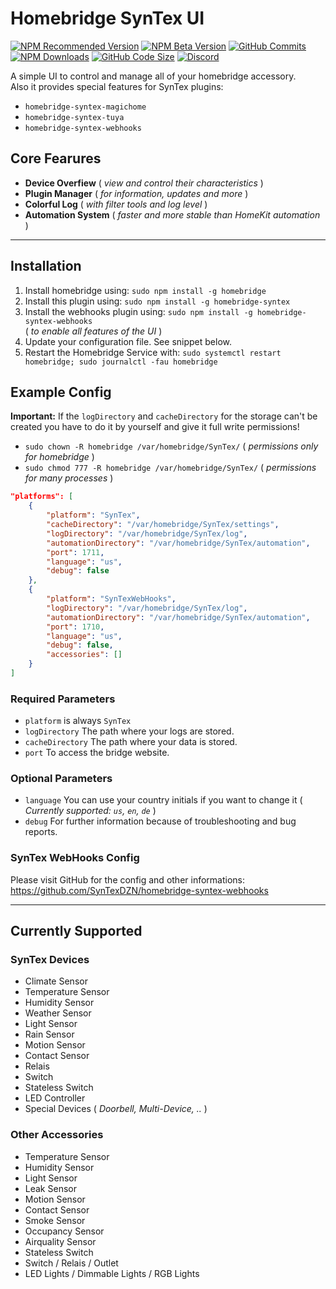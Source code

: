 # Homebridge SynTex UI
[![NPM Recommended Version](https://img.shields.io/npm/v/homebridge-syntex?label=release&color=brightgreen)](https://www.npmjs.com/package/homebridge-syntex)
[![NPM Beta Version](https://img.shields.io/npm/v/homebridge-syntex/beta?color=orange&label=beta)](https://www.npmjs.com/package/homebridge-syntex)
[![GitHub Commits](https://badgen.net/github/commits/SynTexDZN/homebridge-syntex?color=yellow)](https://github.com/SynTexDZN/homebridge-syntex/commits)
[![NPM Downloads](https://badgen.net/npm/dt/homebridge-syntex?color=purple)](https://www.npmjs.com/package/homebridge-syntex)
[![GitHub Code Size](https://img.shields.io/github/languages/code-size/SynTexDZN/homebridge-syntex?color=0af)](https://github.com/SynTexDZN/homebridge-syntex)
[![Discord](https://img.shields.io/discord/442095224953634828?color=728ED5&label=discord)](https://discord.gg/XUqghtw4DE)

A simple UI to control and manage all of your homebridge accessory.<br>
Also it provides special features for SynTex plugins:
- `homebridge-syntex-magichome`
- `homebridge-syntex-tuya`
- `homebridge-syntex-webhooks`

## Core Fearures
- **Device Overfiew** ( *view and control their characteristics* )
- **Plugin Manager** ( *for information, updates and more* )
- **Colorful Log** ( *with filter tools and log level* )
- **Automation System** ( *faster and more stable than HomeKit automation* )


---


## Installation
1. Install homebridge using: `sudo npm install -g homebridge`
2. Install this plugin using: `sudo npm install -g homebridge-syntex`
3. Install the webhooks plugin using: `sudo npm install -g homebridge-syntex-webhooks`<br>
( *to enable all features of the UI* )
4. Update your configuration file. See snippet below.
5. Restart the Homebridge Service with: `sudo systemctl restart homebridge; sudo journalctl -fau homebridge`


## Example Config
**Important:** If the `logDirectory` and `cacheDirectory` for the storage can't be created you have to do it by yourself and give it full write permissions!
- `sudo chown -R homebridge /var/homebridge/SynTex/` ( *permissions only for homebridge* )
- `sudo chmod 777 -R homebridge /var/homebridge/SynTex/` ( *permissions for many processes* )

```json
"platforms": [
    {
        "platform": "SynTex",
        "cacheDirectory": "/var/homebridge/SynTex/settings",
        "logDirectory": "/var/homebridge/SynTex/log",
        "automationDirectory": "/var/homebridge/SynTex/automation",
        "port": 1711,
        "language": "us",
        "debug": false
    },
    {
        "platform": "SynTexWebHooks",
        "logDirectory": "/var/homebridge/SynTex/log",
        "automationDirectory": "/var/homebridge/SynTex/automation",
        "port": 1710,
        "language": "us",
        "debug": false,
        "accessories": []
    }
]
```

### Required Parameters
- `platform` is always `SynTex`
- `logDirectory` The path where your logs are stored.
- `cacheDirectory` The path where your data is stored.
- `port` To access the bridge website.

### Optional Parameters
- `language` You can use your country initials if you want to change it ( *Currently supported: `us`, `en`, `de`* )
- `debug` For further information because of troubleshooting and bug reports.

### SynTex WebHooks Config
Please visit GitHub for the config and other informations:<br>
https://github.com/SynTexDZN/homebridge-syntex-webhooks


---


## Currently Supported

### SynTex Devices
- Climate Sensor
- Temperature Sensor
- Humidity Sensor
- Weather Sensor
- Light Sensor
- Rain Sensor
- Motion Sensor
- Contact Sensor
- Relais
- Switch
- Stateless Switch
- LED Controller
- Special Devices ( *Doorbell, Multi-Device, ..* )

### Other Accessories
- Temperature Sensor
- Humidity Sensor
- Light Sensor
- Leak Sensor
- Motion Sensor
- Contact Sensor
- Smoke Sensor
- Occupancy Sensor
- Airquality Sensor
- Stateless Switch
- Switch / Relais / Outlet
- LED Lights / Dimmable Lights / RGB Lights